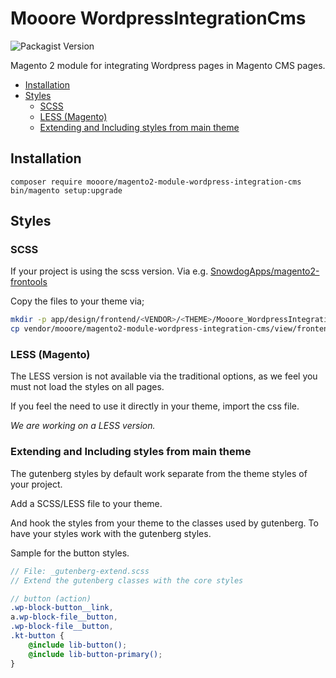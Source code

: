 # Mooore WordpressIntegrationCms

![Packagist Version](https://img.shields.io/packagist/v/mooore/magento2-module-wordpress-integration-cms)

Magento 2 module for integrating Wordpress pages in Magento CMS pages.

- [Installation](#installation)
- [Styles](#styles)
  - [SCSS](#scss)
  - [LESS (Magento)](#less-magento)
  - [Extending and Including styles from main theme](#extending-and-including-styles-from-main-theme)

## Installation

```shell script
composer require mooore/magento2-module-wordpress-integration-cms
bin/magento setup:upgrade
```

## Styles

### SCSS

If your project is using the scss version.
Via e.g. [SnowdogApps/magento2-frontools](https://github.com/SnowdogApps/magento2-frontools)

Copy the files to your theme via;

```bash
mkdir -p app/design/frontend/<VENDOR>/<THEME>/Mooore_WordpressIntegrationCms
cp vendor/mooore/magento2-module-wordpress-integration-cms/view/frontend/styles app/design/frontend/<VENDOR>/<THEME>/Mooore_WordpressIntegrationCms
```

### LESS (Magento)

The LESS version is not available via the traditional options, as we feel you must not load the styles on all pages.

If you feel the need to use it directly in your theme, import the css file.

_We are working on a LESS version._

### Extending and Including styles from main theme

The gutenberg styles by default work separate from the theme styles of your project.

Add a SCSS/LESS file to your theme.

And hook the styles from your theme to the classes used by gutenberg.
To have your styles work with the gutenberg styles.

Sample for the button styles.

```scss
// File: _gutenberg-extend.scss
// Extend the gutenberg classes with the core styles

// button (action)
.wp-block-button__link,
a.wp-block-file__button,
.wp-block-file__button,
.kt-button {
    @include lib-button();
    @include lib-button-primary();
}
```
